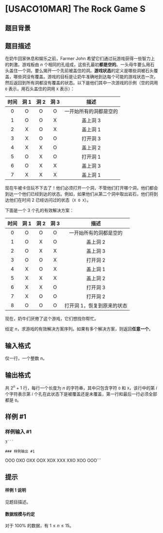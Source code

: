 # [USACO10MAR] The Rock Game S

## 题目背景



## 题目描述

在奶牛回家休息和娱乐之前，Farmer John 希望它们通过玩游戏获得一些智力上的刺激。游戏板由 $n$ 个相同的孔组成，这些孔最初**都是空的**。一头母牛要么用石头盖住一个洞，要么揭开一个先前被盖住的洞。**游戏状态**的定义是哪些洞被石头覆盖，哪些洞没有覆盖。游戏的目标是让奶牛准确地到达每个可能的游戏状态一次，然后返回到所有洞都没有覆盖的状态。以下是他们其中一次游戏的示例（空的洞用 `O` 表示，用石头盖住的洞用 `X` 表示）：

| 时间 | 洞 1 | 洞 2 | 洞 3 | 描述 |
| :----------: | :----------: | :----------: | :----------: | :----------: |
| $0$ | O | O | O | 一开始所有的洞都是空的 |
| $1$ | O | O | X | 盖上洞 3 |
| $2$ | X | O | X | 盖上洞 1 |
| $3$ | X | O | O | 打开洞 3 |
| $4$ | X | X | O | 盖上洞 2 |
| $5$ | O | X | O | 打开洞 1 |
| $6$ | O | X | X | 盖上洞 3 |
| $7$ | X | X | X | 盖上洞 1 |

现在牛被卡住玩不下去了！他们必须打开一个洞，不管他们打开哪个洞，他们都会到达一个他们已经到达的状态。例如，如果他们从第二个洞中取出岩石，他们将到达他们在时间 $2$ 已经访问过的状态（`X O X`）。

下面是一个 3 个孔的有效解决方案：

| 时间 | 洞 1 | 洞 2 | 洞 3 | 描述 |
| :----------: | :----------: | :----------: | :----------: | :----------: |
| $0$ | O | O | O | 一开始所有的洞都是空的 |
| $1$ | O | X | O | 盖上洞 2 |
| $2$ | O | X | X | 盖上洞 3 |
| $3$ | O | O | X | 打开洞 2 |
| $4$ | X | O | X | 盖上洞 1 |
| $5$ | X | X | X | 盖上洞 2 |
| $6$ | X | X | O | 打开洞 3 |
| $7$ | X | O | O | 打开洞 2 |
| $8$ | O | O | O | 打开洞 1，恢复到原来的状态 |

现在，奶牛们厌倦了这个游戏，它们想找你帮忙。

给定 $n$，求游戏的有效解决方案序列。如果有多个解决方案，则返回**任意一个**。

## 输入格式

仅一行，一个整数 $n$。

## 输出格式

共 $2^n+1$ 行，每行一个长度为 $n$ 的字符串，其中只包含字符 `O` 和 `X`，该行中的第 $i$ 个字符表示第 $i$ 个孔在此状态下是被覆盖还是未覆盖，第一行和最后一行必须全部都是 `O`。

## 样例 #1

### 样例输入 #1
```
3```

### 样例输出 #1

```
OOO
OXO
OXX
OOX
XOX
XXX
XXO
XOO
OOO```

## 提示

#### 样例 1 说明

见题目描述。

#### 数据规模与约定

对于 $100\%$ 的数据，有 $1\le n\le15$。
